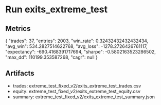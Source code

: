 # Run exits_extreme_test

## Metrics
{
  "trades": 37,
  "entries": 2003,
  "win_rate": 0.32432432432432434,
  "avg_win": 534.2827514622768,
  "avg_loss": -1278.2726426761117,
  "expectancy": -690.4168391717694,
  "sharpe": -0.5802163523286502,
  "max_dd": 110199.353587268,
  "cagr": null
}

## Artifacts
- trades: extreme_test_fixed_v2/exits_extreme_test_trades.csv
- equity: extreme_test_fixed_v2/exits_extreme_test_equity.csv
- summary: extreme_test_fixed_v2/exits_extreme_test_summary.json